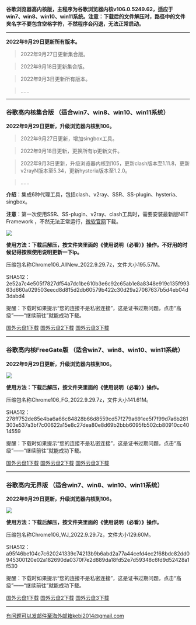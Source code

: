 **谷歌浏览器高内核版，主程序为谷歌浏览器内核v106.0.5249.62，适应于win7、win8、win10、win11系统。注意：下载后的文件解压时，路径中的文件夹名字不要包含空格字符，不然程序会闪退，无法正常启动。**

***

**2022年9月29日更新所有版本。**

> 2022年9月27日更新集合版。

> 2022年9月18日更新集合版。

> 2022年9月3日更新所有版本。

> ......

***

### 谷歌高内核集合版  （适合win7、win8、win10、win11系统）

**2022年9月29日更新，升级浏览器内核到106。**

> 2022年9月27日更新，增加singbox工具。

> 2022年9月18日更新，更换所有ip更新文件。

> 2022年9月3日更新，升级浏览器内核到105，更新clash版本至1.11.8，更新v2rayN版本至5.34，更新hysteria版本至1.2.0。

> ......

**介绍**：集成6种代理工具，包括clash、v2ray、SSR、SS-plugin、hysteria、singbox。

**注意**：第一次使用SSR、SS-plugin、v2ray、clash工具时，需要安装最新版NET Framework ，不然无法正常运行，[微软官网](https://dotnet.microsoft.com/zh-cn/download/dotnet-framework/net48)下载。

![](https://fastly.jsdelivr.net/gh/Alvin9999/pac2/softimag/chrome105.png)

**使用方法：下载后解压，按文件夹里面的《使用说明（必看）》操作。不好用的时候记得按照使用说明更新一下ip。**

压缩包名称Chrome106_AllNew_2022.9.29.7z，文件大小195.57M。

SHA512：2e52a7c4e505f7827df54a7dc1be610b3e6c92c65ab1e8a8348e919c135f99363d660a029503eecd8d815d2db60579b422c30d29a27067637b5d4eb04d3dabd4

提醒：下载时如果提示“您的连接不是私密连接”，这是证书过期问题，点击“高级”——“继续前往”就能成功下载。

[国外云盘1下载](https://d2.freessr2.xyz/Chrome106_AllNew_2022.9.29.7z) 
[国外云盘2下载](https://d1.freessr1.xyz/Chrome106_AllNew_2022.9.29.7z) 
[国外云盘3下载](https://free.zhujicn2.net/Chrome106_AllNew_2022.9.29.7z) 

***

### 谷歌高内核FreeGate版  （适合win7、win8、win10、win11系统）

**2022年9月29日更新，升级浏览器内核到106。**

![](https://fastly.jsdelivr.net/gh/Alvin9999/pac2/softimag/chrome9611282.PNG)

**使用方法：下载后解压，按文件夹里面的《使用说明（必看）》操作。**

压缩包名称Chrome106_FG_2022.9.29.7z，文件大小141.61M。

SHA512：278ff752de85e4ba6a66c84828b66d8559cd57f279a691ee5f7f99d7a6b281303e537a3bf7c00622a15e8c27dea80e8d69b2bbb6095fb502cb80910cc4014559

提醒：下载时如果提示“您的连接不是私密连接”，这是证书过期问题，点击“高级”——“继续前往”就能成功下载。

[国外云盘1下载](https://d2.freessr2.xyz/Chrome106_FG_2022.9.29.7z) 
[国外云盘2下载](https://d1.freessr1.xyz/Chrome106_FG_2022.9.29.7z) 
[国外云盘3下载](https://free.zhujicn2.net/Chrome106_FG_2022.9.29.7z) 

***

### 谷歌高内无界版  （适合win7、win8、win10、win11系统）

**2022年9月29日更新，升级浏览器内核到106。**

![](https://fastly.jsdelivr.net/gh/Alvin9999/pac2/softimag/chrome9611283.PNG)

**使用方法：下载后解压，按文件夹里面的《使用说明（必看）》操作。**

压缩包名称Chrome106_WJ_2022.9.29.7z，文件大小129.60M。

SHA512：a95f46be104c7c620241339c74213b9b6abd2a77a44cefd4ec2f68bdc82dd0945300120e02a182690da0370f7e2d889da18fd52e7d59348c6fd9d52428a1f530

提醒：下载时如果提示“您的连接不是私密连接”，这是证书过期问题，点击“高级”——“继续前往”就能成功下载。

[国外云盘1下载](https://d2.freessr2.xyz/Chrome106_WJ_2022.9.29.7z) 
[国外云盘2下载](https://d1.freessr1.xyz/Chrome106_WJ_2022.9.29.7z) 
[国外云盘3下载](https://free.zhujicn2.net/Chrome106_WJ_2022.9.29.7z) 


***

有问题可以发邮件至海外邮箱kebi2014@gmail.com